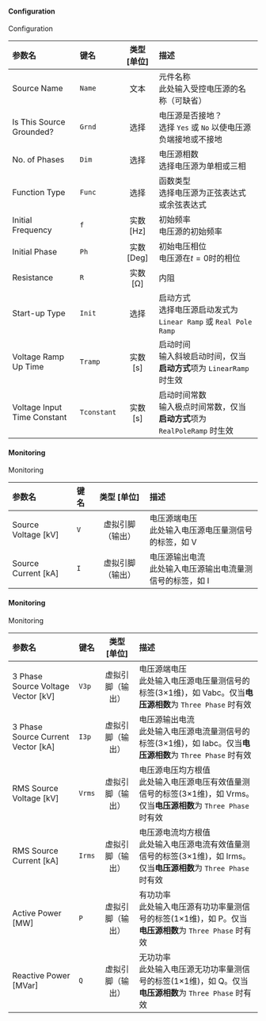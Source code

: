 <!--
DO NOT EDIT THIS FILE DIRECTLY.
This file is generated by tools/comp-docs.js.
All changes will be overwritten by regeneration.
-->

<slot class="model-parameters">

#### Configuration

Configuration

| 参数名 | 键名 | 类型 [单位] | 描述 |
|:------ |:---- |:-----------:|:---- |
| Source Name | `Name` | 文本 | 元件名称<br>此处输入受控电压源的名称（可缺省） |
| Is This Source Grounded? | `Grnd` | 选择 | 电压源是否接地？<br> 选择 `Yes` 或 `No` 以使电压源负端接地或不接地 |
| No\. of Phases | `Dim` | 选择 | 电压源相数 <br> 选择电压源为单相或三相 |
| Function Type | `Func` | 选择 | 函数类型 <br>选择电压源为正弦表达式或余弦表达式 |
| Initial Frequency | `f` | 实数 [Hz] | 初始频率 <br>	电压源的初始频率 |
| Initial Phase | `Ph` | 实数 [Deg] | 初始电压相位<br> 电压源在$t=0$时的相位 |
| Resistance | `R` | 实数 [Ω] | 内阻 |
| Start\-up Type | `Init` | 选择 | 启动方式<br> 选择电压源启动发式为 `Linear Ramp` 或 `Real Pole Ramp` |
| Voltage Ramp Up Time | `Tramp` | 实数 [s] | 启动时间 <br> 输入斜坡启动时间，仅当**启动方式**项为 `LinearRamp` 时生效 |
| Voltage Input Time Constant | `Tconstant` | 实数 [s] | 启动时间常数<br> 输入极点时间常数，仅当**启动方式**项为 `RealPoleRamp` 时生效 |

#### Monitoring

Monitoring

| 参数名 | 键名 | 类型 [单位] | 描述 |
|:------ |:---- |:-----------:|:---- |
| Source Voltage \[kV\] | `V` | 虚拟引脚（输出） | 电压源端电压 <br> 此处输入电压源电压量测信号的标签，如 V |
| Source Current \[kA\] | `I` | 虚拟引脚（输出） | 电压源输出电流<br> 此处输入电压源输出电流量测信号的标签，如 I |

#### Monitoring

Monitoring

| 参数名 | 键名 | 类型 [单位] | 描述 |
|:------ |:---- |:-----------:|:---- |
| 3 Phase Source Voltage Vector \[kV\] | `V3p` | 虚拟引脚（输出） | 电压源端电压 <br> 此处输入电压源电压量测信号的标签(3×1维)，如 Vabc。仅当**电压源相数**为 `Three Phase` 时有效 |
| 3 Phase Source Current Vector \[kA\] | `I3p` | 虚拟引脚（输出） | 电压源输出电流 <br> 此处输入电压源电流量测信号的标签(3×1维)，如 Iabc。仅当**电压源相数**为 `Three Phase` 时有效 |
| RMS Source Voltage \[kV\] | `Vrms` | 虚拟引脚（输出） | 电压源电压均方根值<br> 此处输入电压源电压有效值量测信号的标签(3×1维)，如 Vrms。仅当**电压源相数**为 `Three Phase` 时有效 |
| RMS Source Current \[kA\] | `Irms` | 虚拟引脚（输出） | 电压源电流均方根值<br> 此处输入电压源电流有效值量测信号的标签(3×1维)，如 Irms。仅当**电压源相数**为 `Three Phase` 时有效 |
| Active Power \[MW\] | `P` | 虚拟引脚（输出） | 有功功率<br> 此处输入电压源有功功率量测信号的标签(1×1维)，如 P。仅当**电压源相数**为 `Three Phase` 时有效 |
| Reactive Power \[MVar\] | `Q` | 虚拟引脚（输出） | 无功功率<br> 此处输入电压源无功功率量测信号的标签(1×1维)，如 Q。仅当**电压源相数**为 `Three Phase` 时有效 |


</slot>
